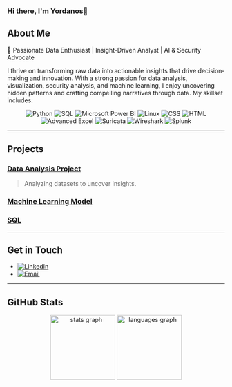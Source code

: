 
### Hi there, I'm Yordanos👋


## About Me

🚀 Passionate Data Enthusiast | Insight-Driven Analyst | AI & Security Advocate

I thrive on transforming raw data into actionable insights that drive decision-making and innovation. With a strong passion for data analysis, visualization, security analysis, and machine learning, I enjoy uncovering hidden patterns and crafting compelling narratives through data. My skillset includes:



<div align="center">
 
 ![Python](https://img.shields.io/badge/Python-3776AB?style=for-the-badge&logo=python&logoColor=white) 
 ![SQL](https://img.shields.io/badge/SQL-4479A1?style=for-the-badge&logo=postgresql&logoColor=white)
 ![Microsoft Power BI](https://img.shields.io/badge/Power%20BI-F2C811?style=for-the-badge&logo=power-bi&logoColor=black)
 ![Linux](https://img.shields.io/badge/Linux-FCC624?style=flat&logo=linux&logoColor=black)
 ![CSS](https://img.shields.io/badge/CSS-1572B6?style=for-the-badge&logo=css3&logoColor=white)
 ![HTML](https://img.shields.io/badge/HTML-E34F26?style=for-the-badge&logo=html5&logoColor=white)
 ![Advanced Excel](https://img.shields.io/badge/Excel-217346?style=for-the-badge&logo=microsoft-excel&logoColor=white)
 ![Suricata](https://upload.wikimedia.org/wikipedia/commons/thumb/3/3a/Suricata_IDS.svg/120px-Suricata_IDS.svg.png)
![Wireshark](https://upload.wikimedia.org/wikipedia/commons/thumb/d/d5/Wireshark_Logo.svg/150px-Wireshark_Logo.svg.png)
![Splunk](https://upload.wikimedia.org/wikipedia/commons/thumb/8/8b/Splunk_Logo.svg/200px-Splunk_Logo.svg.png)

 
 </div>

---

## Projects

### [Data Analysis Project](https://github.com/yorda2020/PortfolioProjects)
> Analyzing datasets to uncover insights.
### [Machine Learning Model](https://github.com/yourusername/machine-learning-model)
### [SQL](https://github.com/yourusername/data-visualization-dashboard)


---

## Get in Touch

- [![LinkedIn](https://img.shields.io/badge/LinkedIn-Profile-blue)](https://www.linkedin.com/in/yordanos-z-8aab4a1ba/)
- [![Email](https://img.shields.io/badge/Email-Contact%20Me-green)](mailto:yorda.zerie@example.com)

---
## GitHub Stats

<div align="center">
 <img src="https://github-readme-stats.vercel.app/api?username=yorda2020&hide_title=false&hide_rank=false&show_icons=true&include_all_commits=true&count_private=true&disable_animations=false&theme=dracula&locale=en&hide_border=false" height="150" alt="stats graph"  />
  <img src="https://github-readme-stats.vercel.app/api/top-langs?username=yorda2020&locale=en&hide_title=false&layout=compact&card_width=320&langs_count=5&theme=dracula&hide_border=false" height="150" alt="languages graph"  />
 
</div>


